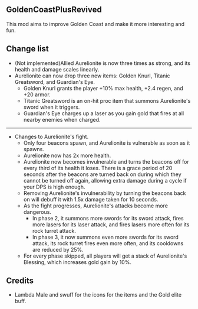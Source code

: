 ## GoldenCoastPlusRevived
This mod aims to improve Golden Coast and make it more interesting and fun.

## Change list
- (Not implemented)Allied Aurelionite is now three times as strong, and its health and damage scales linearly.
- Aurelionite can now drop three new items: Golden Knurl, Titanic Greatsword, and Guardian's Eye.
	- Golden Knurl grants the player +10% max health, +2.4 regen, and +20 armor.
	- Titanic Greatsword is an on-hit proc item that summons Aurelionite's sword when it triggers.
	- Guardian's Eye charges up a laser as you gain gold that fires at all nearby enemies when charged.
--- 
- Changes to Aurelionite's fight.
	- Only four beacons spawn, and Aurelionite is vulnerable as soon as it spawns.
	- Aurelionite now has 2x more health.
	- Aurelionite now becomes invulnerable and turns the beacons off for every third of its health it loses. There is a grace period of 20 seconds after the beacons are turned back on during which they cannot be turned off again, allowing extra damage during a cycle if your DPS is high enough.
	- Removing Aurelionite's invulnerability by turning the beacons back on will debuff it with 1.5x damage taken for 10 seconds.
	- As the fight progresses, Aurelionite's attacks become more dangerous.
		- In phase 2, it summons more swords for its sword attack, fires more lasers for its laser attack, and fires lasers more often for its rock turret attack.
		- In phase 3, it now summons even more swords for its sword attack, its rock turret fires even more often, and its cooldowns are reduced by 25%.
	- For every phase skipped, all players will get a stack of Aurelionite's Blessing, which increases gold gain by 10%.

## Credits
- Lambda Male and swuff for the icons for the items and the Gold elite buff.